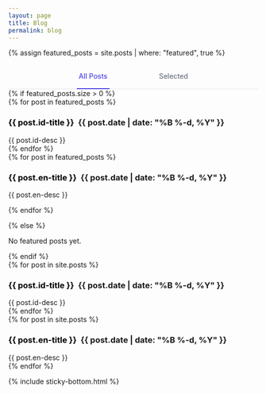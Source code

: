 ```yaml
---
layout: page
title: Blog
permalink: blog
---
```


{% assign featured_posts = site.posts | where: "featured", true %}

<div class="mb-8">
    <!-- Tab navigation with major spacing -->
    <div style="border-bottom: 1px solid #e5e7eb;">
        <nav style="display: flex; justify-content: center; margin-bottom: -1px;">
            <div style="display: flex; gap: 6rem;">
                <a id="all-label" href="javascript:void(0)" onclick="showTab('all')"
                    style="border-bottom: 2px solid #4f46e5; padding: 1rem 0.25rem; font-size: 0.875rem; font-weight: 500; color: #4f46e5; white-space: nowrap; text-decoration: none;"
                    aria-current="page">All Posts</a>
                <a id="featured-label" href="javascript:void(0)" onclick="showTab('featured')"
                    style="border-bottom: 2px solid transparent; padding: 1rem 0.25rem; font-size: 0.875rem; font-weight: 500; color: #6b7280; white-space: nowrap; text-decoration: none;">Selected</a>
            </div>
        </nav>
    </div>


  <!-- Featured Tab Content -->
  <div id="featured-tab" class="tab-content">
      {% if featured_posts.size > 0 %}
      <!-- <div class="grid md:grid-cols-2 gap-6"> -->
        <div data-lang="id" class="hidden">
      {% for post in featured_posts %}
<div>
    <h3 style="display: flex; align-items: center; gap: 0.5rem; flex-wrap: wrap;">
        <a href="{{site.baseurl}}{{ post.url }}" style="color: black; text-decoration: none;">
            <strong>{{ post.id-title }}</strong>
        </a>
        <span class="text-xs text-gray-500">
            {{ post.date | date: "%B %-d, %Y" }}
        </span>
    </h3>
    <div class="text-sm text-gray-400">{{ post.id-desc }}</div>
</div>
      {% endfor %}
      </div>

<div data-lang="en">
      {% for post in featured_posts %}
<div>
    <h3 style="display: flex; align-items: center; gap: 0.5rem; flex-wrap: wrap;">
        <a href="{{site.baseurl}}{{ post.url }}" style="color: black; text-decoration: none;">
            <strong>{{ post.en-title }}</strong>
        </a>
        <span class="text-xs text-gray-500">
            {{ post.date | date: "%B %-d, %Y" }}
        </span>
    </h3>
    <div class="text-sm text-gray-400">{{ post.en-desc }}</div>
</div>

{% endfor %}
</div>
<!-- </div> -->
{% else %}
<p class="text-gray-500 italic">No featured posts yet.</p>
{% endif %}

  </div>


<div id="all-tab" class="tab-content hidden">
<div data-lang="id" class="hidden">
    {% for post in site.posts %}
<div>
    <h3 style="display: flex; align-items: center; gap: 0.5rem; flex-wrap: wrap;">
        <a href="{{site.baseurl}}{{ post.url }}" style="color: black; text-decoration: none;">
            <strong>{{ post.id-title }}</strong>
        </a>
        <span class="text-xs text-gray-500">
            {{ post.date | date: "%B %-d, %Y" }}
        </span>
    </h3>
    <div class="text-sm text-gray-400">{{ post.id-desc }}</div>
</div>
{% endfor %}
    </div>

<div data-lang="en">
    {% for post in site.posts %}
<div>
    <h3 style="display: flex; align-items: center; gap: 0.5rem; flex-wrap: wrap;">
        <a href="{{site.baseurl}}{{ post.url }}" style="color: black; text-decoration: none;">
            <strong>{{ post.en-title }}</strong>
        </a>
        <span class="text-xs text-gray-500">
            {{ post.date | date: "%B %-d, %Y" }}
        </span>
    </h3>
    <div class="text-sm text-gray-400">{{ post.en-desc }}</div>
</div>
    {% endfor %}
    </div>

</div>

<script>
    function showTab(tabName) {
        // Hide all tabs
        const tabContents = document.querySelectorAll('.tab-content');
        tabContents.forEach(tab => tab.classList.add('hidden'));

        // Show the selected tab
        const selectedTab = document.getElementById(tabName + '-tab');
        if (selectedTab) {
            selectedTab.classList.remove('hidden');
        }

        // Reset all tab styles
        document.getElementById('featured-label').style.borderBottomColor = 'transparent';
        document.getElementById('featured-label').style.color = '#6b7280';
        document.getElementById('all-label').style.borderBottomColor = 'transparent';
        document.getElementById('all-label').style.color = '#6b7280';

        // Activate the selected tab
        document.getElementById(tabName + '-label').style.borderBottomColor = '#4f46e5';
        document.getElementById(tabName + '-label').style.color = '#4f46e5';
    }

    // Initialize tabs - make All Posts the default
    document.addEventListener('DOMContentLoaded', function () {
        showTab('all');
    });
</script>

<style>
    .active {
        font-weight: 500;
        color: #4f46e5;
        border-bottom: 2px solid #4f46e5;
    }
</style>

{% include sticky-bottom.html %}